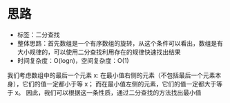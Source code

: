 # 思路
- 标签：二分查找
- 整体思路：首先数组是一个有序数组的旋转，从这个条件可以看出，数组是有大小规律的，可以使用二分查找利用存在的规律快速找出结果
- 时间复杂度：O(logn)，空间复杂度：O(1)


我们考虑数组中的最后一个元素 x:
在最小值右侧的元素（不包括最后一个元素本身），它们的值一定都小于等 x；
而在最小值左侧的元素，它们的值一定都大于等于 x。
因此，我们可以根据这一条性质，通过二分查找的方法找出最小值